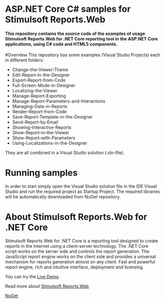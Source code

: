 # ASP.NET Core C# samples for Stimulsoft Reports.Web

#### This repository contains the source code of the examples of usage Stimulsoft Reports.Web for .NET Core reporting tool in the ASP.NET Core applications, using C# code and HTML5 components.

#Overview
This repository has some examples (Visual Studio Projects) each in different folders:
* Change-the-Viewer-Theme
* Edit-Report-in-the-Designer
* Export-Report-from-Code
* Full-Screen-Mode-in-Designer
* Localizing-the-Viewer
* Manage-Report-Exporting
* Manage-Report-Parameters-and-Interactions
* Managing-Data-in-Reports
* Render-Report-from-Code
* Save-Report-Template-in-the-Designer
* Send-Report-by-Email
* Showing-Interactive-Reports
* Show-Report-in-the-Viewer
* Show-Report-with-Parameters
* Using-Localizations-in-the-Designer

They are all combined in a Visual Studio solution (.sln-file).

# Running samples
In order to start simply open the Visual Studio solution file in the IDE Visual Studio and run the required project as Startup Project. The required libraries will be automatically downloaded from NuGet repository.

# About Stimulsoft Reports.Web for .NET Core
Stimulsoft Reports.Web for .NET Core is a reporting tool designed to create reports in the Internet using a client-server technology. The .NET Core script works on the server side and controls the report generation. The JavaScript report engine works on the client side and provides a universal mechanism for reports generation almost on any client. Fast and powerful report engine, rich and intuitive interface, deployment and licensing.

You can try the [Live Demo](http://demo.stimulsoft.com/#Js)

Read more about [Stimulsoft Reports.Web](https://www.stimulsoft.com/en/products/reports-web)

[NuGet](https://www.nuget.org/packages/Stimulsoft.Reports.NetCore)
